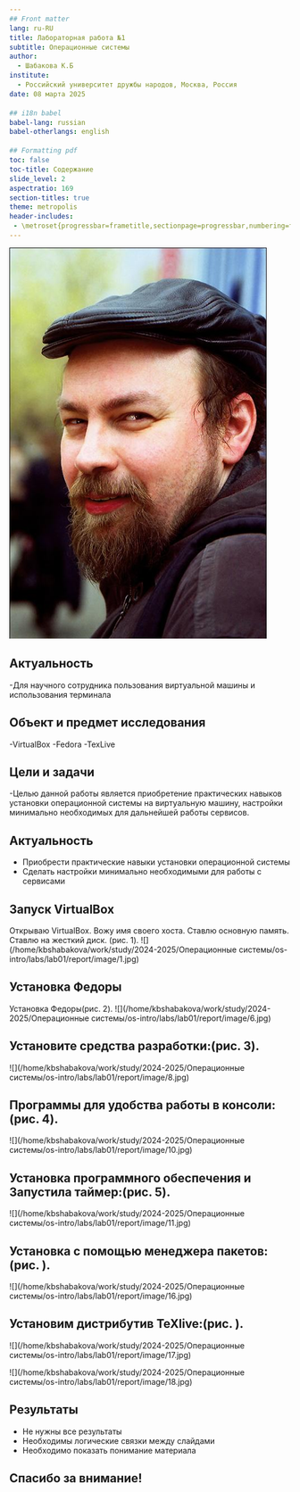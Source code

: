 ```yaml
---
## Front matter
lang: ru-RU
title: Лабораторная работа №1
subtitle: Операционные системы
author:
  - Шабакова К.Б
institute:
  - Российский университет дружбы народов, Москва, Россия
date: 08 марта 2025

## i18n babel
babel-lang: russian
babel-otherlangs: english

## Formatting pdf
toc: false
toc-title: Содержание
slide_level: 2
aspectratio: 169
section-titles: true
theme: metropolis
header-includes:
 - \metroset{progressbar=frametitle,sectionpage=progressbar,numbering=fraction}
---
```



![](./image/kulyabov.jpg)


## Актуальность

-Для научного сотрудника пользования виртуальной машины и использования терминала

## Объект и предмет исследования

-VirtualBox
-Fedora
-TexLive


## Цели и задачи

-Целью данной работы является приобретение практических навыков установки операционной системы на виртуальную машину, настройки минимально необходимых для дальнейшей работы сервисов.


## Актуальность

- Приобрести  практические навыки установки операционной системы 
- Сделать настройки минимально необходимыми для работы с сервисами

## Запуск VirtualBox

Открываю  VirtualBox. Вожу имя своего хоста. Ставлю основную память. Ставлю на жесткий диск.  (рис. 1).
![](/home/kbshabakova/work/study/2024-2025/Операционные системы/os-intro/labs/lab01/report/image/1.jpg)

## Установка Федоры
Установка Федоры(рис. 2).
![](/home/kbshabakova/work/study/2024-2025/Операционные системы/os-intro/labs/lab01/report/image/6.jpg)

## Установите средства разработки:(рис. 3).
![](/home/kbshabakova/work/study/2024-2025/Операционные системы/os-intro/labs/lab01/report/image/8.jpg)

## Программы для удобства работы в консоли:(рис. 4).
![](/home/kbshabakova/work/study/2024-2025/Операционные системы/os-intro/labs/lab01/report/image/10.jpg)

## Установка программного обеспечения и Запустила таймер:(рис. 5).
![](/home/kbshabakova/work/study/2024-2025/Операционные системы/os-intro/labs/lab01/report/image/11.jpg)

## Установка с помощью менеджера пакетов:(рис. ).
![](/home/kbshabakova/work/study/2024-2025/Операционные системы/os-intro/labs/lab01/report/image/16.jpg)

## Установим дистрибутив TeXlive:(рис. ).
![](/home/kbshabakova/work/study/2024-2025/Операционные системы/os-intro/labs/lab01/report/image/17.jpg)

![](/home/kbshabakova/work/study/2024-2025/Операционные системы/os-intro/labs/lab01/report/image/18.jpg)


## Результаты

- Не нужны все результаты
- Необходимы логические связки между слайдами
- Необходимо показать понимание материала


## Спасибо за внимание!


